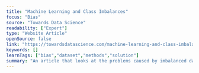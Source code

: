 ```yaml
---
title: "Machine Learning and Class Imbalances"
focus: "Bias"
source: "Towards Data Science"
readability: ["Expert"]
type: "Website Article"
openSource: false
link: "https://towardsdatascience.com/machine-learning-and-class-imbalances-eacb296e776f"
keywords: []
learnTags: ["bias","dataset","methods","solution"]
summary: "An article that looks at the problems caused by imbalanced data in machine learning and how those issues can be addressed. "
---
```

